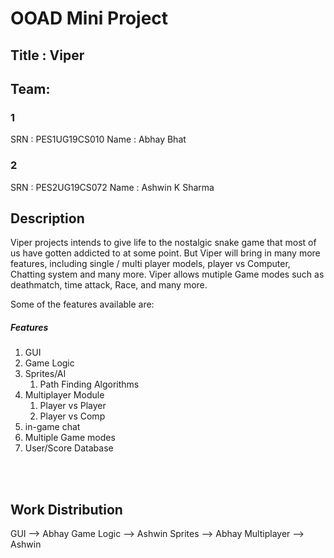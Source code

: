 # OOAD Mini Project
## Title : Viper
## Team:
### 1
SRN : PES1UG19CS010
Name : Abhay Bhat

### 2
SRN : PES2UG19CS072
Name : Ashwin K Sharma

## Description
Viper projects intends to give life to the nostalgic snake game that most of us have gotten addicted to at some point. But Viper will bring in many more features, including single / multi player models, player vs Computer, Chatting system and many more. 
Viper allows mutiple Game modes such as deathmatch, time attack, Race, and many more.

Some of the features available are:
##### Features
1. GUI
2. Game Logic
3. Sprites/AI
	1. Path Finding Algorithms
4. Multiplayer Module
	1. Player vs Player  
	2. Player vs Comp
5. in-game chat
6. Multiple Game modes
7. User/Score Database

<br>
<br>

## Work Distribution
GUI				   		   --> 			  Abhay
Game Logic 			--> 			Ashwin
Sprites					 --> 			Abhay
Multiplayer			   --> 			  Ashwin